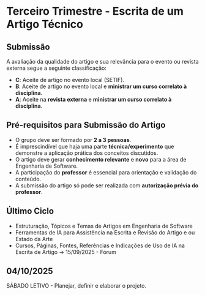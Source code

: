 # Terceiro Trimestre - Escrita de um Artigo Técnico

## Submissão
A avaliação da qualidade do artigo e sua relevância para o evento ou revista externa segue a seguinte classificação:  
- **C**: Aceite de artigo no evento local (SETIF).  
- **B**: Aceite de artigo no evento local e **ministrar um curso correlato à disciplina**.  
- **A**: Aceite na **revista externa** e **ministrar um curso correlato à disciplina**.    

## Pré-requisitos para Submissão do Artigo
- O grupo deve ser formado por **2 a 3 pessoas**.
- É imprescindível que haja uma parte **técnica/experimento** que demonstre a aplicação prática dos conceitos discutidos.
- O artigo deve gerar **conhecimento relevante** e **novo** para a área de Engenharia de Software.
- A participação do **professor** é essencial para orientação e validação do conteúdo.
- A submissão do artigo só pode ser realizada com **autorização prévia do professor**.

## Último Ciclo
- Estruturação, Tópicos e Temas de Artigos em Engenharia de Software
- Ferramentas de IA para Assistência na Escrita e Revisão do Artigo e ou Estado da Arte
- Cursos, Páginas, Fontes, Referências e Indicações de Uso de IA na Escrita de Artigo
→ 15/09/2025 - Fórum 

## 04/10/2025	
SÁBADO LETIVO - Planejar, definir e elaborar o projeto.




